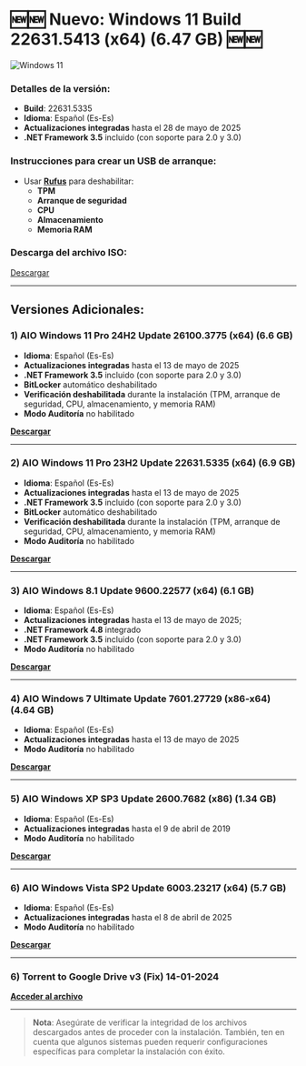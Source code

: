 # 🆕🆕 **Nuevo: Windows 11 Build 22631.5413 (x64) (6.47 GB)** 🆕🆕

![Windows 11](https://upload.wikimedia.org/wikipedia/commons/thumb/e/e6/Windows_11_logo.svg/960px-Windows_11_logo.svg.png)

### Detalles de la versión:
- **Build**: 22631.5335
- **Idioma**: Español (Es-Es)
- **Actualizaciones integradas** hasta el 28 de mayo de 2025
- **.NET Framework 3.5** incluido (con soporte para 2.0 y 3.0)

### Instrucciones para crear un USB de arranque:
- Usar [**Rufus**](https://rufus.ie) para deshabilitar:
    - **TPM**
    - **Arranque de seguridad**
    - **CPU**
    - **Almacenamiento**
    - **Memoria RAM**

### Descarga del archivo ISO:
[Descargar](https://t.me/+fqF2-7edU9w5OWNh)

---

## Versiones Adicionales:

### 1) AIO Windows 11 Pro 24H2 Update 26100.3775 (x64) (6.6 GB)
- **Idioma**: Español (Es-Es)
- **Actualizaciones integradas** hasta el 13 de mayo de 2025
- **.NET Framework 3.5** incluido (con soporte para 2.0 y 3.0)
- **BitLocker** automático deshabilitado
- **Verificación deshabilitada** durante la instalación (TPM, arranque de seguridad, CPU, almacenamiento, y memoria RAM)
- **Modo Auditoría** no habilitado

**[Descargar](https://t.me/+fqF2-7edU9w5OWNh)**

---

### 2) AIO Windows 11 Pro 23H2 Update 22631.5335 (x64) (6.9 GB)
- **Idioma**: Español (Es-Es)
- **Actualizaciones integradas** hasta el 13 de mayo de 2025
- **.NET Framework 3.5** incluido (con soporte para 2.0 y 3.0)
- **BitLocker** automático deshabilitado
- **Verificación deshabilitada** durante la instalación (TPM, arranque de seguridad, CPU, almacenamiento, y memoria RAM)
- **Modo Auditoría** no habilitado

**[Descargar](https://t.me/+fqF2-7edU9w5OWNh)**

---

### 3) AIO Windows 8.1 Update 9600.22577 (x64) (6.1 GB)
- **Idioma**: Español (Es-Es)
- **Actualizaciones integradas** hasta el 13 de mayo de 2025;
- **.NET Framework 4.8** integrado
- **.NET Framework 3.5** incluido (con soporte para 2.0 y 3.0)
- **Modo Auditoría** no habilitado

**[Descargar](https://t.me/+fqF2-7edU9w5OWNh)**

---

### 4) AIO Windows 7 Ultimate Update 7601.27729 (x86-x64) (4.64 GB)
- **Idioma**: Español (Es-Es)
- **Actualizaciones integradas** hasta el 13 de mayo de 2025
- **Modo Auditoría** no habilitado

**[Descargar](https://t.me/+fqF2-7edU9w5OWNh)**

---

### 5) AIO Windows XP SP3 Update 2600.7682 (x86) (1.34 GB)
- **Idioma**: Español (Es-Es)
- **Actualizaciones integradas** hasta el 9 de abril de 2019
- **Modo Auditoría** no habilitado

**[Descargar](https://t.me/+fqF2-7edU9w5OWNh)**

---

### 6) AIO Windows Vista SP2 Update 6003.23217 (x64) (5.7 GB)
- **Idioma**: Español (Es-Es)
- **Actualizaciones integradas** hasta el 8 de abril de 2025
- **Modo Auditoría** no habilitado

**[Descargar](https://t.me/+fqF2-7edU9w5OWNh)**

---

### 6) Torrent to Google Drive v3 (Fix) 14-01-2024
**[Acceder al archivo](https://colab.research.google.com/drive/17TY-1J7XhcwWul4nfZ4X5dBnbNXgOjvL?usp=sharing)**

---

> **Nota**: Asegúrate de verificar la integridad de los archivos descargados antes de proceder con la instalación. También, ten en cuenta que algunos sistemas pueden requerir configuraciones específicas para completar la instalación con éxito.
